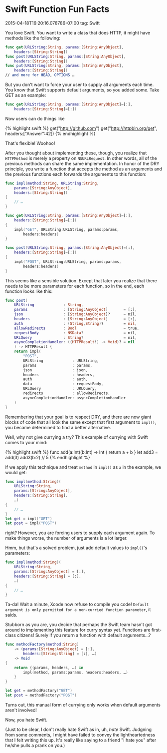 # Swift Function Fun Facts
2015-04-18T16:20:16.078786-07:00
tag: Swift

You love Swift. You want to write a class that does HTTP, it might have
methods like the following:

```swift
func get(URLString:String, params:[String:AnyObject],
    headers:[String:String])
func post(URLString:String, params:[String:AnyObject],
    headers:[String:String])
func put(URLString:String, params:[String:AnyObject],
    headers:[String:String])
// and more for HEAD, OPTIONS …

```

But you don't want to force your user to supply all arguments each time. You
know that Swift supports default arguments, so you added some. Take GET as an
example:

```swift
func get(URLString:String, params:[String:AnyObject]=[:],
    headers:[String:String]=[:])

```

Now users can do things like

{% highlight swift %}
get("http://github.com")
get("http://httpbin.org/get", headers:["Answer":42])
{% endhighlight %}

That's flexible! Woohoo!

After you thought about implementing these, though, you realize that
`HTTPMethod` is merely a property on `NSURLRequest`. In other words, all of
the previous methods can share the same implementation. In honor of the DRY
principle, you write a function that accepts the method as an arguments and
the previous functions each forwards the arguments to this function:

```swift
func impl(method:String, URLString:String,
    params:[String:AnyObject],
    headers:[String:String])
{
    // …
}

func get(URLString:String, params:[String:AnyObject]=[:],
    headers:[String:String]=[:])
{
    impl("GET", URLString:URLString, params:params,
        headers:headers)
}

func post(URLString:String, params:[String:AnyObject]=[:],
    headers:[String:String]=[:])
{
    impl("POST", URLString:URLString, params:params,
        headers:headers)
}
```

This seems like a sensible solution. Except that later you realize that there
needs to be more parameters for each function, so in the end, each function
looks like this:

```swift
func post(
    URLString             : String,
    params                : [String:AnyObject]       = [:],
    json                  : [String:AnyObject]?      = nil,
    headers               : [String:AnyObject]       = [:],
    auth                  : (String,String)?         = nil,
    allowRedirects        : Bool                     = true,
    requestBody           : NSData?                  = nil,
    URLQuery              : String?                  = nil,
    asyncCompletionHandler: ((HTTPResult!) -> Void)? = nil
    ) -> HTTPResult {
    return impl(
        "POST",
        URLString             : URLString,
        params                : params,
        json                  : json,
        headers               : headers,
        auth                  : auth,
        data                  : requestBody,
        URLQuery              : URLQuery,
        redirects             : allowRedirects,
        asyncCompletionHandler: asyncCompletionHandler
    )
}
```

Remembering that your goal is to respect DRY, and there are now giant blocks
of code that all look the same except that first argument to `impl()`, you
became determined to find a better alternative.

Well, why not give currying a try? This example of currying with Swift comes
to your mind:

{% highlight swift %}
func add(a:Int)(b:Int) -> Int { return a + b }
let add3 = add(3)
add3(b:2) // 5
{% endhighlight %}

If we apply this technique and treat `method` in `impl()` as `a` in the
example, we would get:

```swift
func impl(method:String)(
    URLString:String,
    params:[String:AnyObject],
    headers:[String:String],
    …)
{
    // …
}
let get = impl("GET")
let post = impl("POST")
```

right?  However, you are forcing users to supply each argument again. To make
things worse, the number of arguments is a lot larger.

Hmm, but that's a solved problem, just add default values to `impl()`'s
parameters:

```swift
func impl(method:String)(
    URLString:String,
    params:[String:AnyObject] = [:],
    headers:[String:String] = [:],
    …)
{
    // …
}
```

Ta-da! Wait a minute, Xcode now refuse to compile you code! `Default argument
is only permitted for a non-curried function parameter`, it saids.

Stubborn as you are, you decide that perhaps the Swift team hasn't got around
to implementing this feature for curry syntax yet. Functions are first-class
citizens! Surely if you return a function with default arguments…?

```swift
func methodFactory(method:String)
    -> (params:[String:AnyObject] = [:],
        headers:[String:String] = [:], …)
    -> Void
{
    return {(params, headers, …) in
        impl(method, params:params, headers:headers, …)
    }
}

let get = methodFactory("GET")
let post = methodFactory("POST")
```

Turns out, this manual form of currying only works when default arguments
aren't involved!

Now, you hate Swift.

(Just to be clear, I don't really hate Swift as in, uh, *hate* Swift. Judgning
from some comments, I might have failed to convey the lightheartedness that
I felt writing this up. It's really like saying to a friend "I hate you" after
he/she pulls a prank on you.)
